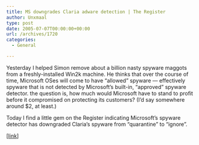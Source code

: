 ```yaml
---
title: MS downgrades Claria adware detection | The Register
author: Unxmaal
type: post
date: 2005-07-07T00:00:00+00:00
url: /archives/1720
categories:
  - General

---
```

Yesterday I helped Simon remove about a billion nasty spyware maggots from a freshly-installed Win2k machine. He thinks that over the course of time, Microsoft OSes will come to have &#8220;allowed&#8221; spyware &#8212; effectively spyware that is not detected by Microsoft&#8217;s built-in, &#8220;approved&#8221; spyware detector. the question is, how much would Microsoft have to stand to profit before it compromised on protecting its customers? (I&#8217;d say somewhere around $2, at least.)

Today I find a little gem on the Register indicating Microsoft&#8217;s spyware detector has downgraded Claria&#8217;s spyware from &#8220;quarantine&#8221; to &#8220;ignore&#8221;. 

[[link][1]]

 [1]: http://www.theregister.co.uk/2005/07/07/ms_downgrades_claria_detection/